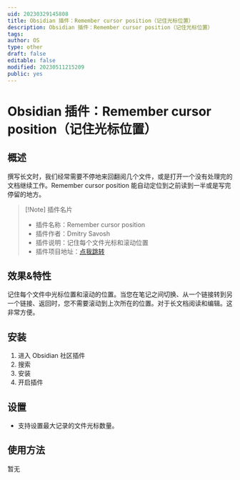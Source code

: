 ```yaml
---
uid: 20230329145808
title: Obsidian 插件：Remember cursor position（记住光标位置）
description: Obsidian 插件：Remember cursor position（记住光标位置）
tags: 
author: OS
type: other
draft: false
editable: false
modified: 20230511215209
public: yes
---
```


# Obsidian 插件：Remember cursor position（记住光标位置）

## 概述

撰写长文时，我们经常需要不停地来回翻阅几个文件，或是打开一个没有处理完的文档继续工作。Remember cursor position 能自动定位到之前读到一半或是写完停留的地方。

> [!Note] 插件名片
> - 插件名称：Remember cursor position
> - 插件作者：Dmitry Savosh
> - 插件说明：记住每个文件光标和滚动位置
> - 插件项目地址：[点我跳转](https://github.com/dy-sh/obsidian-remember-cursor-position)

## 效果&特性

记住每个文件中光标位置和滚动的位置。当您在笔记之间切换、从一个链接转到另一个链接、返回时，您不需要滚动到上次所在的位置。对于长文档阅读和编辑。这非常方便。

## 安装

1. 进入 Obsidian 社区插件
2. 搜索
3. 安装
4. 开启插件

## 设置

- 支持设置最大记录的文件光标数量。

## 使用方法

暂无
